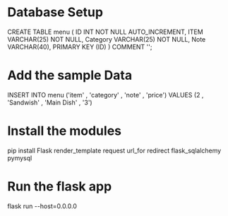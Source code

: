# Database Setup

CREATE TABLE menu (
    ID INT NOT NULL AUTO_INCREMENT,
    ITEM VARCHAR(25) NOT NULL,
    Category VARCHAR(25) NOT NULL,
    Note VARCHAR(40),
    PRIMARY KEY (ID)
) COMMENT '';

# Add the sample Data
INSERT INTO menu ('item' , 'category' , 'note' , 'price') VALUES (2 , 'Sandwish' , 'Main Dish' , '3')



# Install the modules

pip install Flask render_template request url_for  redirect flask_sqlalchemy pymysql

# Run the flask app

flask run --host=0.0.0.0
